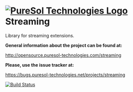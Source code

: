 [![PureSol Technologies Logo](http://opensource.puresol-technologies.com/images/logo_320.png)](https://puresol-technologies.com)
Streaming
=========

Library for streaming extensions.

__General information about the project can be found at:__

http://opensource.puresol-technologies.com/streaming
    
__Please, use the issue tracker at:__

https://bugs.puresol-technologies.net/projects/streaming

[![Build Status](http://ci.puresol-technologies.net/job/streaming/badge/icon)](http://ci.puresol-technologies.net/job/streaming/)
